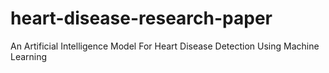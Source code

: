 # heart-disease-research-paper
An Artificial Intelligence Model For Heart Disease Detection Using  Machine Learning      
